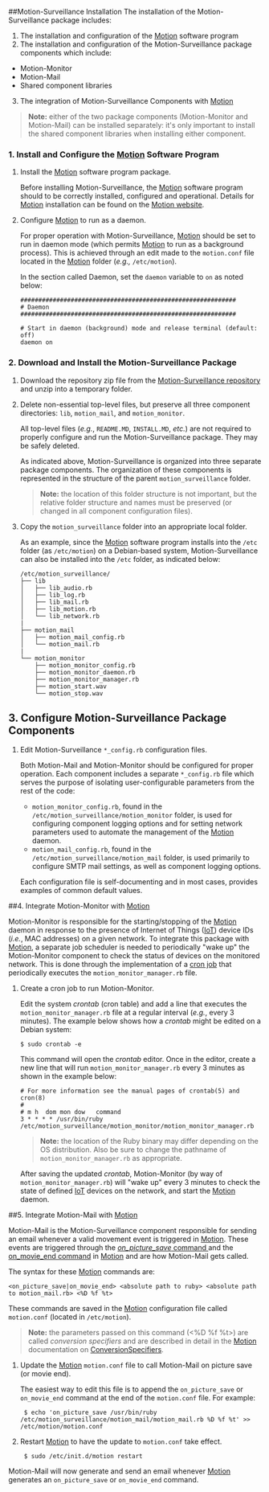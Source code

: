 ##Motion-Surveillance Installation
The installation of the Motion-Surveillance package includes:

 1. The installation and configuration of the [Motion](http://www.lavrsen.dk/foswiki/bin/view/Motion/WebHome "Motion") software program
 2. The installation and configuration of the Motion-Surveillance package components which include:
 
   - Motion-Monitor
   - Motion-Mail
   - Shared component libraries

 3. The integration of Motion-Surveillance Components with [Motion](http://www.lavrsen.dk/foswiki/bin/view/Motion/WebHome "Motion")

> **Note:** either of the two package components (Motion-Monitor and Motion-Mail) can be installed separately: it's only important to install the shared component libraries when installing either component.

### 1. Install and Configure the [Motion](http://www.lavrsen.dk/foswiki/bin/view/Motion/WebHome "Motion") Software Program

 1. Install the [Motion](http://www.lavrsen.dk/foswiki/bin/view/Motion/WebHome "Motion") software program package.

	Before installing Motion-Surveillance, the [Motion](http://www.lavrsen.dk/foswiki/bin/view/Motion/WebHome "Motion") software program should to be correctly installed, configured and operational.  Details for [Motion](http://www.lavrsen.dk/foswiki/bin/view/Motion/WebHome "Motion") installation can be found on the [Motion website](http://www.lavrsen.dk/foswiki/bin/view/Motion/WebHome "Motion").
 
 2. Configure [Motion](http://www.lavrsen.dk/foswiki/bin/view/Motion/WebHome "Motion") to run as a daemon.

	For proper operation with Motion-Surveillance, [Motion](http://www.lavrsen.dk/foswiki/bin/view/Motion/WebHome "Motion") should be set to run in daemon mode (which permits [Motion](http://www.lavrsen.dk/foswiki/bin/view/Motion/WebHome "Motion") to run as a background process). This is achieved through an edit made to the `motion.conf` file located in the [Motion](http://www.lavrsen.dk/foswiki/bin/view/Motion/WebHome "Motion") folder (*e.g.,* `/etc/motion`).

	In the section called Daemon, set the `daemon` variable to `on` as noted below:

	    ############################################################
	    # Daemon
	    ############################################################
	    
	    # Start in daemon (background) mode and release terminal (default: off)
	    daemon on

### 2. Download and Install the Motion-Surveillance Package

 1. Download the repository zip file from the [Motion-Surveillance repository](https://github.com/richbl/motion-surveillance "Motion-Surveillance") and unzip into a temporary folder.

 3. Delete non-essential top-level files, but preserve all three component directories: `lib`, `motion_mail`, and `motion_monitor`.

	All top-level files (*e.g.*, `README.MD`, `INSTALL.MD`, *etc.*) are not required to properly configure and run the Motion-Surveillance package. They may be safely deleted.

	As indicated above, Motion-Surveillance is organized into three separate package components. The organization of these components is represented in the structure of the parent `motion_surveillance` folder. 

	> 	**Note:** the location of this folder structure is not important, but the relative folder structure and names must be preserved (or changed in all component configuration files).

 2. Copy the `motion_surveillance` folder into an appropriate local folder.

	As an example, since the [Motion](http://www.lavrsen.dk/foswiki/bin/view/Motion/WebHome "Motion") software program installs into the `/etc` folder (as `/etc/motion`) on a Debian-based system, Motion-Surveillance can also be installed into the `/etc` folder, as indicated below:

	```
	/etc/motion_surveillance/
	├── lib
	│   ├── lib_audio.rb
	│   ├── lib_log.rb
	│   ├── lib_mail.rb
	│   ├── lib_motion.rb
	│   └── lib_network.rb
	|
	├── motion_mail
	│   ├── motion_mail_config.rb
	│   └── motion_mail.rb
	|
	└── motion_monitor
	    ├── motion_monitor_config.rb
	    ├── motion_monitor_daemon.rb
	    ├── motion_monitor_manager.rb
	    ├── motion_start.wav
	    └── motion_stop.wav
	```
			    
## 3. Configure Motion-Surveillance Package Components

1. Edit Motion-Surveillance `*_config.rb` configuration files.

	Both Motion-Mail and Motion-Monitor should be configured for proper operation. Each component includes a separate `*_config.rb` file which serves the purpose of isolating user-configurable parameters from the rest of the code:
	
	- 	`motion_monitor_config.rb`, found in the `/etc/motion_surveillance/motion_monitor` folder, is used for configuring component logging options and for setting network parameters used to automate the management of the [Motion](http://www.lavrsen.dk/foswiki/bin/view/Motion/WebHome "Motion") daemon.
	- `motion_mail_config.rb`, found in the `/etc/motion_surveillance/motion_mail` folder, is used primarily to configure SMTP mail settings, as well as component logging options.

	Each configuration file is self-documenting and in most cases, provides examples of common default values.

##4. Integrate Motion-Monitor with [Motion](http://www.lavrsen.dk/foswiki/bin/view/Motion/WebHome "Motion")

Motion-Monitor is responsible for the starting/stopping of the [Motion](http://www.lavrsen.dk/foswiki/bin/view/Motion/WebHome "Motion") daemon in response to the presence of Internet of Things ([IoT](http://en.wikipedia.org/wiki/Internet_of_Things "Internet of Things")) device IDs (*i.e.*, MAC addresses) on a given network. To integrate this package with [Motion](http://www.lavrsen.dk/foswiki/bin/view/Motion/WebHome "Motion"), a separate job scheduler is needed to periodically "wake up" the Motion-Monitor component to check the status of devices on the monitored network. This is done through the implementation of a [cron job](http://en.wikipedia.org/wiki/Cron "Cron") that periodically executes the `motion_monitor_manager.rb` file.

 1. Create a cron job to run Motion-Monitor.

	Edit the system *crontab* (cron table) and add a line that executes the `motion_monitor_manager.rb` file at a regular interval (*e.g.*, every 3 minutes). The example below shows how a *crontab* might be edited on a Debian system:

		$ sudo crontab -e

	This command will open the *crontab* editor. Once in the editor, create a new line that will run `motion_monitor_manager.rb` every 3 minutes as shown in the example below:

		# For more information see the manual pages of crontab(5) and cron(8)
		#
		# m h  dom mon dow   command
		3 * * * * /usr/bin/ruby /etc/motion_surveillance/motion_monitor/motion_monitor_manager.rb

	> 	**Note:** the location of the Ruby binary may differ depending on the OS distribution. Also be sure to change the pathname of `motion_monitor_manager.rb` as appropriate.

	After saving the updated *crontab*, Motion-Monitor (by way of `motion_monitor_manager.rb`) will "wake up" every 3 minutes to check the state of defined [IoT](http://en.wikipedia.org/wiki/Internet_of_Things "Internet of Things") devices on the network, and start the [Motion](http://www.lavrsen.dk/foswiki/bin/view/Motion/WebHome "Motion") daemon.

##5. Integrate Motion-Mail with [Motion](http://www.lavrsen.dk/foswiki/bin/view/Motion/WebHome "Motion")

Motion-Mail is the Motion-Surveillance component responsible for sending an email whenever a valid movement event is triggered in [Motion](http://www.lavrsen.dk/foswiki/bin/view/Motion/WebHome "Motion"). These events are triggered through the [*on_picture_save* command ](http://www.lavrsen.dk/foswiki/bin/view/Motion/ConfigOptionOnPictureSave "on_picture_save command") and the [on_movie_end command](http://www.lavrsen.dk/foswiki/bin/view/Motion/ConfigOptionOnMovieEnd "on_movie_end command") in [Motion](http://www.lavrsen.dk/foswiki/bin/view/Motion/WebHome "Motion") and are how Motion-Mail gets called. 

The syntax for these [Motion](http://www.lavrsen.dk/foswiki/bin/view/Motion/WebHome "Motion") commands are:
  
	<on_picture_save|on_movie_end> <absolute path to ruby> <absolute path to motion_mail.rb> <%D %f %t>

These commands are saved in the [Motion](http://www.lavrsen.dk/foswiki/bin/view/Motion/WebHome "Motion") configuration file called `motion.conf` (located in `/etc/motion`).

> **Note:** the parameters passed on this command (<%D %f %t>) are called *conversion specifiers* and are described in detail in the [Motion](http://www.lavrsen.dk/foswiki/bin/view/Motion/WebHome "Motion") documentation on [ConversionSpecifiers](http://www.lavrsen.dk/foswiki/bin/view/Motion/ConversionSpecifiers "ConversionSpecifiers").

1. Update the [Motion](http://www.lavrsen.dk/foswiki/bin/view/Motion/WebHome "Motion") `motion.conf` file to call Motion-Mail on picture save (or movie end).

	The easiest way to edit this file is to append the `on_picture_save` or `on_movie_end` command at the end of the `motion.conf` file. For example:

		$ echo 'on_picture_save /usr/bin/ruby /etc/motion_surveillance/motion_mail/motion_mail.rb %D %f %t' >> /etc/motion/motion.conf

2. Restart [Motion](http://www.lavrsen.dk/foswiki/bin/view/Motion/WebHome "Motion") to have the update to `motion.conf` take effect. 

		$ sudo /etc/init.d/motion restart
		
Motion-Mail will now generate and send an email whenever [Motion](http://www.lavrsen.dk/foswiki/bin/view/Motion/WebHome "Motion") generates an `on_picture_save` or `on_movie_end` command.
